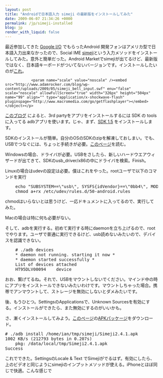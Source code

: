 ```yaml
---
layout: post
title: "Androidで日本語入力 simeji の最新版をインストールしてみた"
date: 2009-06-07 21:34:26 +0000
permalink: /jp/simeji-installed
blog: jp
render_with_liquid: false
---
```


<p>最近参加してきた <a href="http://code.google.com/events/io/">Google I/O</a> でもらったAndroid 開発フォンはアメリカ型で日本語入力出来なかったので、Social IME <a href="http://www.adamrocker.com/blog/236/simeji_android_japanese_input.html">simeji</a>という入力メソッドをインストールしてみた。意外と簡単だった。Android Marketでsimejiが出てるけど、最新版ではなく、日本語キーボードがついてないバージョンです。インストールしたいのが<a href="http://www.adamrocker.com/blog/257/simeji-for-android-bell-input.html">これ</a>。</p>

<p><object classid="clsid:D27CDB6E-AE6D-11cf-96B8-444553540000" codebase="http://download.macromedia.com/pub/shockwave/cabs/flash/swflash.cab#version=9,0,0,0" width="326px" height="504px" id="99" align="">
				<param name="allowFullScreen" value="true" />
				<param name="movie" value="http://www.adamrocker.com/blog/wp-content/uploads/2009/05/simeji_bell_input.swf" />
				<param name="menu" value="false" />

				<param name="scale" value="noscale" /><embed src="http://www.adamrocker.com/blog/wp-content/uploads/2009/05/simeji_bell_input.swf" enu="false" scale="noscale" allowFullScreen="true" width="326px" height="504px" name="99" align="" type="application/x-shockwave-flash" pluginspage="http://www.macromedia.com/go/getflashplayer"></embed></object></p>

<p><a href="http://www.android-unleashed.com/2008/11/howto-install-non-market-apk-apps-on.html">このブログ</a> によると、3rd partyをアプリをインストールするには SDK の toolsに入ってる adbアプリを使います。じゃ、まず、<a href="http://developer.android.com/sdk/1.5_r2/index.html">SDK 1.5</a> をインストールします。</p>

<p>SDKのインストールが簡単。自分のOSのSDKのzipを解凍しておしまい。でも、USBでつなぐには、ちょっと手続きが必要。<a href="http://developer.android.com/guide/developing/device.html">このページ</a>を読む。</p>

<p>Windowsの場合、ドライバが必要。USBをさしたら、新しいハードウエアウィザードが出てきて、SDKのusb_driver/x86の中にドライバを検索。Finish。</p>

<p>Linuxの場合はudevの設定は必要。僕はこれをやった。rootユーザで以下のコマンドを実行</p>

<p><pre>    echo "SUBSYSTEM==\"usb\", SYSFS{idVendor}==\"0bb4\", MODE=\"0666\"" > /etc/udev/rules.d/50-android.rules
    chmod a+rx /etc/udev/rules.d/50-android.rules</pre></p>

<p>chmodはいらないとは思うけど、一応ドキュメントに入ってるので、実行してみた。</p>

<p>Macの場合は特に何も必要がない。</p>

<p>そして、adbを実行する。初めて実行する時にdaemonを立ち上げるので、rootでやります。ユーザで普通に実行できるけど、usb読めないみたいので、デバイスを認識できない。</p>

<p><pre>    # ./adb devices
    * daemon not running. starting it now *
    * daemon started successfully *
    List of devices attached 
    HT95DLV00094	device</pre></p>

<p>おお、繋げてるね。それで、USBをマウントしないでください。マインド中の時にアプリをインストールできないみたいわけです。マウントしちゃった場合。携帯でアンマウントして、ストレージを無効にしないとダメみたいです。</p>

<p>後、もうひとつ。SettingsのApplicationsで、Unknown Sourcesを有効にする。インストールができたら、また無効にするのがいいかも。</p>

<p>さ、漸くインストールしてみよう。<a href="http://www.adamrocker.com/blog/257/simeji-for-android-bell-input.html">このページ</a>の<a href="http://www.adamrocker.com/blog/wp-content/uploads/2009/05/Simeji2.4.1.apk">APKパッケージ</a>をダウンロード。</p>

<p><pre># ./adb install /home/ian/tmp/simeji/Simeji2.4.1.apk 
1002 KB/s (212793 bytes in 0.207s)
	pkg: /data/local/tmp/Simeji2.4.1.apk
Success</pre></p>

<p>これでできた。SettingsのLocale &amp; Text でSimejiがでるはず。有効にしたら、上のビデオと同じようにsimejiのインプットメソッドが使える。iPhoneとほぼ同じで快適。こんな感じで</p>

<p><object width="425" height="344"><param name="movie" value="http://www.youtube.com/v/F9cmA70cSiA&hl=en&fs=1&"></param><param name="allowFullScreen" value="true"></param><param name="allowscriptaccess" value="always"></param><embed src="http://www.youtube.com/v/F9cmA70cSiA&hl=en&fs=1&" type="application/x-shockwave-flash" allowscriptaccess="always" allowfullscreen="true" width="425" height="344"></embed></object></p>